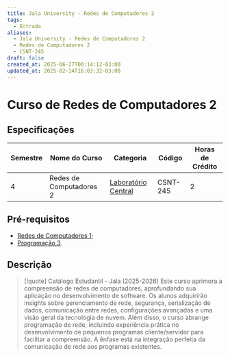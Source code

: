 ```yaml
---
title: Jala University - Redes de Computadores 2
tags:
  - Entrada
aliases:
  - Jala University - Redes de Computadores 2
  - Redes de Computadores 2
  - CSNT-245
draft: false
created_at: 2025-06-27T00:14:12-03:00
updated_at: 2025-02-14T16:03:32-03:00
---
```

# Curso de Redes de Computadores 2

## Especificações
| Semestre | Nome do Curso           | Categoria                                                                                      | Código   | Horas de Crédito |
| -------- | ----------------------- | ---------------------------------------------------------------------------------------------- | -------- | ---------------- |
| 4        | Redes de Computadores 2 | [Laboratório Central](content/notas/2025/06/21/entrada/Jala_University-Laboratorio_Central.md) | CSNT-245 | 2                |

## Pré-requisitos
- [Redes de Computadores 1](../../26/entrada/Jala_University-Redes_de_Computadores_1.md);
- [Programação 3](../../25/entrada/Jala_University-Programacao_3.md).
## Descrição

> [!quote] Catálogo Estudantil - Jala (2025-2026)
> Este curso aprimora a compreensão de redes de computadores, aprofundando sua aplicação no desenvolvimento de software. Os alunos adquirirão insights sobre gerenciamento de rede, segurança, serialização de dados, comunicação entre redes, configurações avançadas e uma visão geral da tecnologia de nuvem. Além disso, o curso abrange programação de rede, incluindo experiência prática no desenvolvimento de pequenos programas cliente/servidor para facilitar a compreensão. A ênfase está na integração perfeita da comunicação de rede aos programas existentes.

